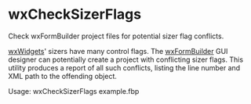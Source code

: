 # wxCheckSizerFlags

Check wxFormBuilder project files for potential sizer flag conflicts.

[wxWidgets](https://wxwidgets.org/)' sizers have many control flags. The [wxFormBuilder](https://github.com/wxFormBuilder/wxFormBuilder) GUI designer can potentially create a project with conflicting sizer flags. This utility produces a report of all such conflicts, listing the line number and XML path to the offending object.

Usage: wxCheckSizerFlags example.fbp
